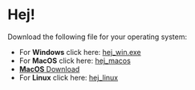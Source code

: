 # Hej!


Download the following file for your operating system:

  * For **Windows** click here: [hej_win.exe](https://github.com/itu-qsp/2019-summer/raw/master/session-1/hej_win.exe?raw=true)
  * For **MacOS** click here: [hej_macos](https://github.com/itu-qsp/2019-summer/raw/master/session-1/hej_macos?raw=true)
  * <a href="hej_macos" download> **MacOS** Download</a>
  * For **Linux** click here: [hej_linux](https://github.com/itu-qsp/2019-summer/raw/master/session-1/hej_linux?raw=true)


